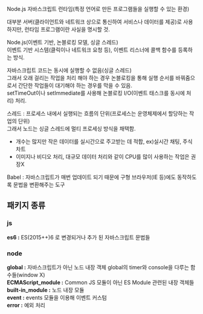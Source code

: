 Node.js 자바스크립트 런타임(특정 언어로 만든 프로그램들을 실행할 수 있는 환경)<br>

대부분 서버(클라이언트와 네트워크 상으로 통신하여 서비스나 데이터를 제공)로 사용하지만, 런타임 프로그램이란 사실을 명시할 것.<br>

Node.js(이벤트 기반, 논블로킹 모델, 싱글 스레드)<br>
이벤트 기반 시스템(클릭이나 네트워크 요청 등), 이벤트 리스너에 콜백 함수를 등록하는 방식.<br>

자바스크립트 코드는 동시에 실행할 수 없음(싱글 스레드)<br>
그래서 오래 걸리는 작업을 처리 해야 하는 경우 논블로킹을 통해 실행 순서를 바꿔줌으로서 간단한 작업들이 대기해야 하는 경우를 막을 수 있음.<br>
setTimeOut이나 setImmediate를 사용해 논블로킹 I/O(이벤트 태스크를 동시에 처리) 처리.<br>

스레드 : 프로세스 내에서 실행되는 흐름의 단위(프로세스는 운영체제에서 할당하는 작업의 단위)<br>
그래서 노드는 싱글 스레드에 멀티 프로세싱 방식을 채택함.<br>
- 개수는 많지만 작은 데이터를 실시간으로 주고받는 데 적합, ex)실시간 채팅, 주식 차트
- 이미지나 비디오 처리, 대규모 데이터 처리와 같이 CPU를 많이 사용하는 작업은 권장X

Babel : 자바스크립트가 매번 업데이트 되기 때문에 구형 브라우저(IE 등)에도 동작하도록 문법을 변환해주는 도구<br>

## 패키지 종류

### js
<b>es6 :</b> ES(2015++)6 로 변경되거나 추가 된 자바스크립트 문법들<br>

### node 
<b>global :</b> 자바스크립트가 아닌 노드 내장 객체 global의 timer와 console을 다루는 함수들(window X)<br>
<b>ECMAScript_module :</b> Common JS 모듈이 아닌 ES Module 관련된 내장 객체들<br>
<b>built-in_module :</b> 노드 내장 모듈<br>
<b>event :</b> events 모듈을 이용해 이벤트 커스텀<br>
<b>error :</b> 예외 처리<br>